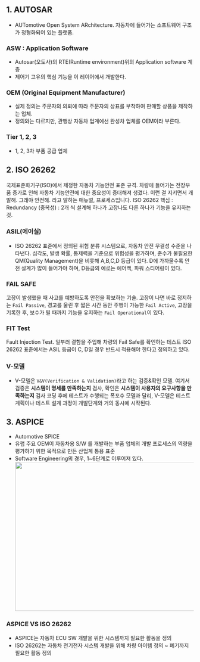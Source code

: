 ## 1. AUTOSAR
- AUTomotive Open System ARchitecture. 자동차에 들어가는 소프트웨어 구조가 정형화되어 있는 플랫폼.

### ASW : Application Software
- Autosar(오토사)의 RTE(Runtime environment)위의 Application software 계층
- 제어기 고유의 핵심 기능을 이 레이어에서 개발한다.

### OEM (Original Equipment Manufacturer)
- 실제 정의는 주문자의 의뢰에 따라 주문자의 상표를 부착하여 판매할 상품을 제작하는 업체.
- 정의와는 다르지만, 관행상 자동차 업계에선 완성차 업체를 OEM이라 부른다.

### Tier 1, 2, 3
- 1, 2, 3차 부품 공급 업체

## 2. ISO 26262
국제표준화기구(ISO)에서 제정한 자동차 기능안전 표준 규격.
차량에 들어가는 전장부품 증가로 인해 자동차 기능안전에 대한 중요성이 증대해져 생겼다.
이런 걸 지키면서 개발해. 그래야 안전해. 라고 말하는 매뉴얼, 프로세스입니다.
ISO 26262 핵심 : Redundancy (중복성) : 2개 씩 설계해 하나가 고장나도 다른 하나가 기능을 유지하는 것.

### ASIL(에이실)
- ISO 26262 표준에서 정의된 위험 분류 시스템으로, 자동차 안전 무결성 수준을 나타낸다. 
심각도, 발생 확률, 통제력을 기준으로 위험성을 평가하며, 준수가 불필요한 QM(Quality Management)을 비롯해 A,B,C,D 등급이 있다.
D에 가까울수록 안전 설계가 많이 들어가야 하며, D등급의 예로는 에어백, 파워 스티어링이 있다.

### FAIL SAFE
고장이 발생했을 때 사고를 예방하도록 안전을 확보하는 기술.
고장이 나면 바로 정지하는 `Fail Passive`, 경고를 울린 후 짧은 시간 동안 주행이 가능한 `Fail Active`, 고장을 기록한 후, 보수가 될 때까지 기능을 유지하는 `Fail Operational`이 있다.

### FIT Test
Fault Injection Test. 일부러 결함을 주입해 차량의 Fail Safe를 확인하는 테스트
ISO 26262 표준에서는 ASIL 등급이 C, D일 경우 반드시 적용해야 한다고 정의하고 있다.

### V-모델
- V-모델은 `V&V(Verification & Validation)`라고 하는 검증&확인 모델.
여기서 검증은 **시스템이 명세를 만족하는지** 검사, 확인은 **시스템이 사용자의 요구사항을 만족하는지** 검사
코딩 후에 테스트가 수행되는 폭포수 모델과 달리, V-모델은 테스트 계획이나 테스트 설계 과정이 개발단계와 거의 동시에 시작된다.


## 3. ASPICE
- Automotive SPICE
- 유럽 주요 OEM이 자동차용 S/W 를 개발하는 부품 업체의 개발 프로세스의 역량을 평가하기 위한 목적으로 만든 산업계 통용 표준
- Software Engineering의 경우, 1~6단계로 이루어져 있다.
<img
  src="https://www.suse.com/c/wp-content/uploads/2020/12/aspice-process-reference-model-groups-edit.png"
  width="700"
  height="400"
/>


### ASPICE VS ISO 26262
- ASPICE는 자동차 ECU SW 개발을 위한 시스템까지 필요한 활동을 정의
- ISO 26262는 자동차 전기전자 시스템 개발을 위해 차량 아이템 정의 ~ 폐기까지 필요한 활동 정의
